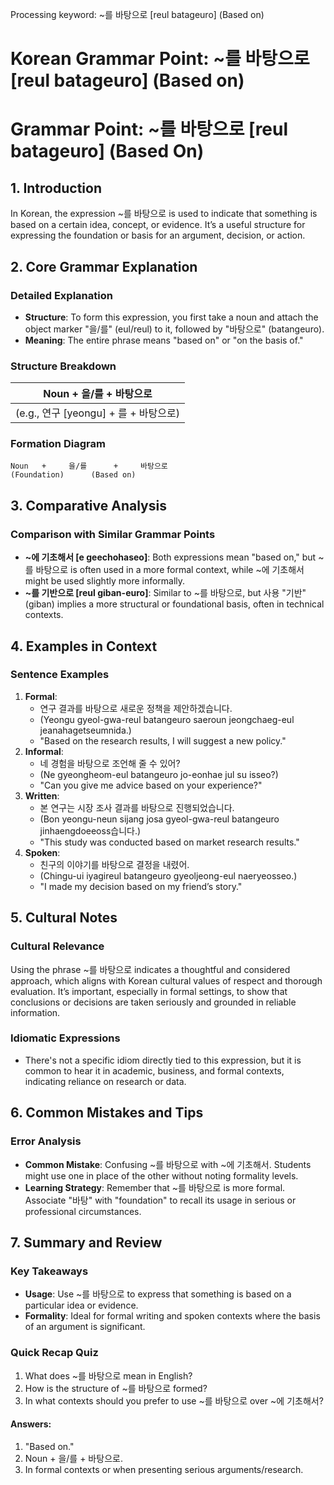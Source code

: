 Processing keyword: ~를 바탕으로 [reul batageuro] (Based on)
# Korean Grammar Point: ~를 바탕으로 [reul batageuro] (Based on)
# Grammar Point: ~를 바탕으로 [reul batageuro] (Based On)
## 1. Introduction
In Korean, the expression ~를 바탕으로 is used to indicate that something is based on a certain idea, concept, or evidence. It’s a useful structure for expressing the foundation or basis for an argument, decision, or action.
## 2. Core Grammar Explanation
### Detailed Explanation
- **Structure**: To form this expression, you first take a noun and attach the object marker "을/를" (eul/reul) to it, followed by "바탕으로" (batangeuro). 
- **Meaning**: The entire phrase means "based on" or "on the basis of."
  
### Structure Breakdown
| Noun + 을/를 + 바탕으로 |
|--------------------------|
| (e.g., 연구 [yeongu] + 를 + 바탕으로) |
### Formation Diagram
```plaintext
Noun   +     을/를      +     바탕으로
(Foundation)      (Based on)
```
## 3. Comparative Analysis
### Comparison with Similar Grammar Points
- **~에 기초해서 [e geechohaseo]**: Both expressions mean "based on," but ~를 바탕으로 is often used in a more formal context, while ~에 기초해서 might be used slightly more informally.
- **~를 기반으로 [reul giban-euro]**: Similar to ~를 바탕으로, but 사용 "기반" (giban) implies a more structural or foundational basis, often in technical contexts.
## 4. Examples in Context
### Sentence Examples
1. **Formal**: 
   - 연구 결과를 바탕으로 새로운 정책을 제안하겠습니다.
   - (Yeongu gyeol-gwa-reul batangeuro saeroun jeongchaeg-eul jeanahagetseumnida.)
   - "Based on the research results, I will suggest a new policy."
2. **Informal**:
   - 네 경험을 바탕으로 조언해 줄 수 있어?
   - (Ne gyeongheom-eul batangeuro jo-eonhae jul su isseo?)
   - "Can you give me advice based on your experience?"
3. **Written**:
   - 본 연구는 시장 조사 결과를 바탕으로 진행되었습니다.
   - (Bon yeongu-neun sijang josa gyeol-gwa-reul batangeuro jinhaengdoeeoss습니다.)
   - "This study was conducted based on market research results."
4. **Spoken**:
   - 친구의 이야기를 바탕으로 결정을 내렸어.
   - (Chingu-ui iyagireul batangeuro gyeoljeong-eul naeryeosseo.)
   - "I made my decision based on my friend’s story."
## 5. Cultural Notes
### Cultural Relevance
Using the phrase ~를 바탕으로 indicates a thoughtful and considered approach, which aligns with Korean cultural values of respect and thorough evaluation. It’s important, especially in formal settings, to show that conclusions or decisions are taken seriously and grounded in reliable information.
### Idiomatic Expressions
- There's not a specific idiom directly tied to this expression, but it is common to hear it in academic, business, and formal contexts, indicating reliance on research or data.
## 6. Common Mistakes and Tips
### Error Analysis
- **Common Mistake**: Confusing ~를 바탕으로 with ~에 기초해서. Students might use one in place of the other without noting formality levels. 
- **Learning Strategy**: Remember that ~를 바탕으로 is more formal. Associate "바탕" with "foundation" to recall its usage in serious or professional circumstances.
## 7. Summary and Review
### Key Takeaways
- **Usage**: Use ~를 바탕으로 to express that something is based on a particular idea or evidence.
- **Formality**: Ideal for formal writing and spoken contexts where the basis of an argument is significant.
### Quick Recap Quiz
1. What does ~를 바탕으로 mean in English?
2. How is the structure of ~를 바탕으로 formed?
3. In what contexts should you prefer to use ~를 바탕으로 over ~에 기초해서?
#### Answers:
1. "Based on."
2. Noun + 을/를 + 바탕으로.
3. In formal contexts or when presenting serious arguments/research.
